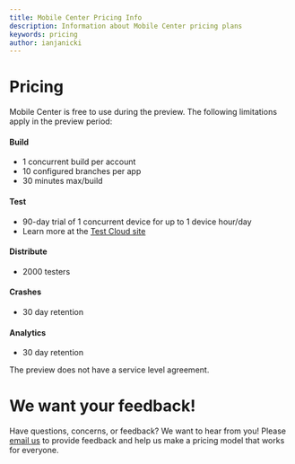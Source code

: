 ```yaml
---
title: Mobile Center Pricing Info
description: Information about Mobile Center pricing plans
keywords: pricing
author: ianjanicki
---
```


# Pricing

Mobile Center is free to use during the preview. The following limitations apply in the preview period:

#### Build
* 1 concurrent build per account
* 10 configured branches per app
* 30 minutes max/build

#### Test
* 90-day trial of 1 concurrent device for up to 1 device hour/day
* Learn more at the [Test Cloud site](https://www.xamarin.com/test-cloud)

#### Distribute
* 2000 testers

#### Crashes
* 30 day retention

#### Analytics
* 30 day retention

The preview does not have a service level agreement.

# We want your feedback!
Have questions, concerns, or feedback? We want to hear from you! Please [email us](mailto:vsmcpricing@microsoft.com) to provide feedback and help us make a pricing model that works for everyone.
